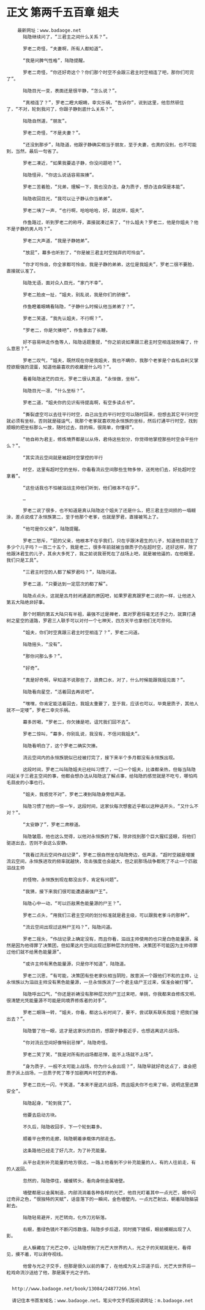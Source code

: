 # 正文 第两千五百章 姐夫
        最新网址：www.badaoge.net
          陆隐继续问了，“三君主之间什么关系？”。
      
          罗老二奇怪，“夫妻啊，所有人都知道”。
      
          “我是问脾气性格”，陆隐提醒。
      
          罗老二奇怪，“你还好奇这个？你们那个时空不会跟三君主时空相连了吧，那你们可完了”。
      
          陆隐目光一变，表面还是很平静，“怎么说？”。
      
          “真相连了？”，罗老二瞪大眼睛，幸灾乐祸，“告诉你”，说到这里，他忽然顿住了，“不对，轮到我问了，你跟子静到底什么关系？”。
      
          陆隐自然道，“朋友”。
      
          罗老二奇怪，“不是夫妻？”。
      
          “还没到那步”，陆隐道，他跟子静确实相当于朋友，至于夫妻，也真的没到，也不可能到，当然，最后一句省了。
      
          罗老二凑近，“如果我要追子静，你没问题吧？”。
      
          陆隐怪异，“你这么说话容易挨揍”。
      
          罗老二苦着脸，“兄弟，理解一下，我也没办法，身为质子，想办法自保是本能”。
      
          陆隐收回目光，“我可以让子静认你当弟弟”。
      
          罗老二咦了一声，“也行啊，哈哈哈哈，好，就这样，姐夫”。
      
          作鱼路过，听到罗老二的称呼，直接就凑过来了，“什么姐夫？罗老二，他是你姐夫？他不是子静的男人吗？”。
      
          罗老二大声道，“我是子静她弟”。
      
          “放屁”，幕多也听到了，“你是被三君主时空抛弃的可怜虫”。
      
          “你才可怜虫，你全家都可怜虫，我是子静的弟弟，这位是我姐夫”，罗老二很不要脸，直接就认准了。
      
          陆隐无语，面对众人目光，“家门不幸”。
      
          罗老二脸皮一扯，“姐夫，别乱说，我是你们的骄傲”。
      
          作鱼瞪着眼睛看陆隐，“子静什么时候认他当弟弟了？”。
      
          罗老二笑道，“我先认姐夫，不行啊？”。
      
          “罗老二，你是欠揍吧”，作鱼拿出了长鞭。
      
          好不容易哄走作鱼等人，陆隐话题重提，“你之前说如果跟三君主时空相连就倒霉了，什么意思？”。
      
          罗老二叹气，“姐夫，既然现在你是我姐夫，我也不瞒你，我那个老爹是个自私自利又掌控欲极强的混蛋，知道他最喜欢的收藏是什么吗？”。
      
          看着陆隐迷茫的目光，罗老二很认真道，“永恒做，坐标”。
      
          陆隐目光一凛，“什么坐标？”。
      
          罗老二道，“姐夫你的见识有待提高啊，有空多读点书”。
      
          “撕裂虚空可以去往平行时空，自己出生的平行时空可以随时回来，但想去其它平行时空就必须有坐标，否则就是碰运气，我那个老爹就喜欢抢永恒族的坐标，然后打通平行时空，找到顺眼的把坐标那么一放，随时过去，目的嘛，很简单，你懂得”。
      
          “他自称为君主，修炼境界都是以从侍，君侍这些划分，你觉得他掌控那些时空会干些什么？”。
      
          “其实流云空间就是被超时空掌控的平行
      
          时空，这里有超时空的坐标，你看看流云空间那些生物多惨，送死他们去，好处超时空拿着”。
      
          “这些话我也不怕被泅战主帅他们听到，他们根本不在乎”。
      
          …
      
          罗老二说了很多，也不知道是真认陆隐这个姐夫了还是什么，把三君主空间损的一塌糊涂，差点说成了永恒族第二，至于他那个老爹，也就是罗君，直接被骂上了。
      
          “他可是你父亲”，陆隐提醒。
      
          罗老二怒斥，“屁的父亲，他根本不在乎我们，只在乎跟沐君生的儿子，知道他目前生了多少个儿子吗？一百二十五个，我是老二，很多年前就被当做质子仍在超时空，还好这样，除了他跟沐君生的儿子，其余大多死了，我之前说我哥死在了战场上吧，就是被他逼的，在他眼里，我们只是工具”。
      
          “三君主时空的人都了解罗君吗？”，陆隐问道。
      
          罗老二道，“只要达到一定层次的都了解”。
      
          陆隐点点头，这就是古月封闭通道的原因吧，如果罗君真跟罗老二说的一样，让他进入第五大陆绝非好事。
      
          那个时期的第五大陆只有半祖，最强不过是禅老，面对罗君将毫无还手之力，就算打通树之星空的道路，罗君三人联手可以对付一个七神天，四方天平也拿他们无可奈何。
      
          “姐夫，你们时空真跟三君主时空相连了？”，罗老二问道。
      
          陆隐摇头，“没有”。
      
          “那你问那么多？”。
      
          “好奇”。
      
          “真是好奇啊，早知道不说那些了，浪费口水，对了，什么时候能跟我姐见面？”。
      
          陆隐看向星空，“活着回去再说吧”。
      
          “嘿嘿，你肯定能活着回去，我姐太重要了，至于我，应该也可以，毕竟是质子，其他人就不一定喽”，罗老二幸灾乐祸。
      
          幕多厉喝，“罗老二，你欠揍是吧，诅咒我们回不去”。
      
          罗老二惊叫，“幕多，你别乱说，我没有，不信问我姐夫”。
      
          陆隐看明白了，这个罗老二确实欠揍。
      
          流云空间内的永恒族貌似已经被打完了，接下来半个多月都没有永恒族出现。
      
          这段时间，罗老二叫陆隐姐夫已经叫习惯了，一口一个姐夫，比谁都亲热，但每当陆隐问起关于三君主空间的事，他都会想办法从陆隐这了解点事，给陆隐的感觉就是不吃亏，哪怕鸡毛蒜皮的小事也行。
      
          “姐夫，我感觉不对”，罗老二凑到陆隐身旁低声道。
      
          陆隐习惯了他的一惊一乍，这段时间，这家伙每次想套近乎都以这种话开头，“又什么不对？”。
      
          “太安静了”，罗老二肃穆道。
      
          陆隐皱眉，他也这么觉得，以他对永恒族的了解，除非找到那个巨大猩红竖眼，将他们驱逐出去，否则不会这么安静。
      
          “我看过流云空间作战记录”，罗老二很自然坐在陆隐旁边，低声道，“超时空越是增援流云空间，永恒族进攻的频率就越快，攻击强度也会越大，但之前那场战争都死了不止一个匹敌泅战主帅
      
          的怪物，永恒族到现在都没出手，肯定有问题”。
      
          “我猜，接下来我们很可能遭遇最强尸王”。
      
          陆隐心中一动，“可以匹敌黑色能量源的尸王？”。
      
          罗老二点头，“用我们三君主空间的划分标准就是君主级，可以跟我老爹斗的那种”。
      
          “流云空间出现过这种尸王吗？”，陆隐问道。
      
          罗老二摇头，“作战记录上确定没有，而且你看，泅战主帅使用的也只是白色能量源，虽然是因为他得罪了决策团，但如果这片空间出现过那种层次的怪物，决策团不可能因为主帅得罪过他们就不给黑色能量源”。
      
          “或许主帅有黑色能量源，只是你不知道”，陆隐道。
      
          罗老二沉思，“有可能，决策团有些老家伙相当阴险，故意派一个跟他们不和的主帅，让永恒族以为泅战主帅没有黑色能量源，一旦永恒族派了一个君主级尸王过来，保准会被打懵”。
      
          陆隐呼出口气，“你还是祈祷没有那种层次的尸王过来吧，单挑，你我都来自修炼文明，很清楚光凭能量源不可能是同境界修炼者的对手”。
      
          罗老二眼珠一转，“姐夫，你看，都这么长时间了，要不，尝试联系联系我姐？把我们接出去？”。
      
          陆隐瞥了他一眼，这才是这家伙的目的，想跟子静套近乎，也想逃离这片战场。
      
          “你对流云空间好像特别忌惮”，陆隐奇怪。
      
          罗老二笑了笑，“我是对所有的战场都忌惮，能不上场就不上场”。
      
          “身为质子，一般不太可能上战场，你为什么会出现？”，陆隐早就好奇这点了，谁会把质子派上战场，一旦质子死了等于加剧两片时空的矛盾。
      
          罗老二目光一闪，干笑道，“本来不是这片战场，而且姐夫你不也来了嘛，说明这里还算安全”。
      
          陆隐起身，“轮到我了”。
      
          他要去启动方块。
      
          不久后，陆隐收回手，下一个轮到幕多。
      
          顺着平台旁的走廊，陆隐朝着承载体内部走去。
      
          这条路他已经走了好几次，为了补充能量。
      
          从平台走到补充能量的地方很远，一路上他看到不少补充能量的人，有的人往前走，有的人返回。
      
          忽然的，陆隐停住，缓缓转头，看向身侧金属墙壁。
      
          墙壁都是以金属制造，内部流淌着各种各样的光芒，他目光盯着其中一点光芒，眼中闪过奇异之色，“很独特的天赋”，话音落下的一瞬间，金色墙壁内，一点光芒射出，朝着陆隐脑袋射去。
      
          陆隐轻易避开，光芒转向，化作刀刃斩落。
      
          右眼，墨绿色镜片不断闪烁数值，陆隐步步后退，同时摘下镜框，眼前模糊出现了人影。
      
          此人躲藏在了光芒之中，让陆隐想到了光芒大世界的人，光之子的天赋就是光，看得见，摸不着，可以剥夺视线。
      
          他曾与光之子交手，但那是很久以前的事了，在他成为天上宗道子后，光芒大世界将一粒戏命流沙送给了他，那是属于光之子的。
      
      
      http://www.badaoge.net/book/13084/24877266.html
      
      请记住本书首发域名：www.badaoge.net。笔尖中文手机版阅读网址：m.badaoge.net